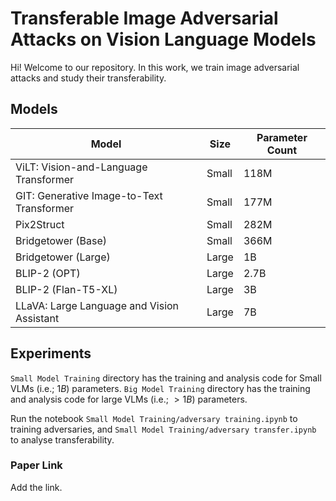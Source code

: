 # Transferable Image Adversarial Attacks on Vision Language Models

Hi! Welcome to our repository. In this work, we train image adversarial attacks and study their transferability. 

## Models

| Model                                               | Size  | Parameter Count |
|------------------------------------------------------|-------|------------------|
| ViLT: Vision-and-Language Transformer                |    Small   | 118M             |
| GIT: Generative Image-to-Text Transformer            | Small | 177M             |
| Pix2Struct                                           |Small| 282M             |
| Bridgetower (Base)                                   |Small| 366M             |
| Bridgetower (Large)                                  |Large| 1B               |
| BLIP-2 (OPT)                                         | Large | 2.7B             |
| BLIP-2 (Flan-T5-XL)                                  |Large| 3B               |
| LLaVA: Large Language and Vision Assistant           |Large| 7B               |


## Experiments

`Small Model Training` directory has the training and analysis code for Small VLMs (i.e.; $1B$) parameters. `Big Model Training` directory has the training and analysis code for large VLMs (i.e.; $> 1B$) parameters. 

Run the notebook `Small Model Training/adversary training.ipynb` to training adversaries, and `Small Model Training/adversary transfer.ipynb` to analyse transferability.

### Paper Link
Add the link.
